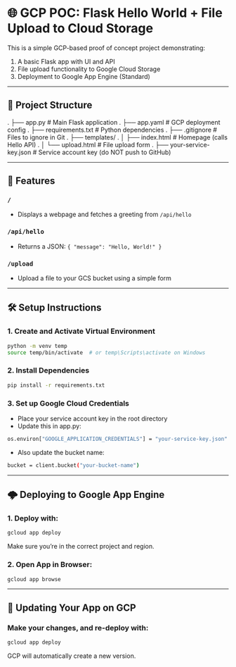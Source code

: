 # 🌐 GCP POC: Flask Hello World + File Upload to Cloud Storage

This is a simple GCP-based proof of concept project demonstrating:

1. A basic Flask app with UI and API
2. File upload functionality to Google Cloud Storage
3. Deployment to Google App Engine (Standard)

---

## 📁 Project Structure
.
├── app.py # Main Flask application
.
├── app.yaml # GCP deployment config
.
├── requirements.txt # Python dependencies
.
├── .gitignore # Files to ignore in Git
.
├── templates/
.
│ ├── index.html # Homepage (calls Hello API)
.
│ └── upload.html # File upload form
.
├── your-service-key.json # Service account key (do NOT push to GitHub)


---

## 🚀 Features

### `/`
- Displays a webpage and fetches a greeting from `/api/hello`

### `/api/hello`
- Returns a JSON: `{ "message": "Hello, World!" }`

### `/upload`
- Upload a file to your GCS bucket using a simple form

---

## 🛠️ Setup Instructions

### 1. Create and Activate Virtual Environment

```bash
python -m venv temp
source temp/bin/activate  # or temp\Scripts\activate on Windows
```

### 2. Install Dependencies
```bash
pip install -r requirements.txt
```

### 3. Set up Google Cloud Credentials
 - Place your service account key in the root directory
 - Update this in app.py:

```bash
os.environ["GOOGLE_APPLICATION_CREDENTIALS"] = "your-service-key.json"
```

 - Also update the bucket name:

```bash
bucket = client.bucket("your-bucket-name")
```

---

## 🌩️ Deploying to Google App Engine

### 1. Deploy with:
```bash
gcloud app deploy
```
Make sure you’re in the correct project and region.

### 2. Open App in Browser:
```bash
gcloud app browse
```

---

## 🔁 Updating Your App on GCP

### Make your changes, and re-deploy with:

```bash
gcloud app deploy
```
GCP will automatically create a new version.